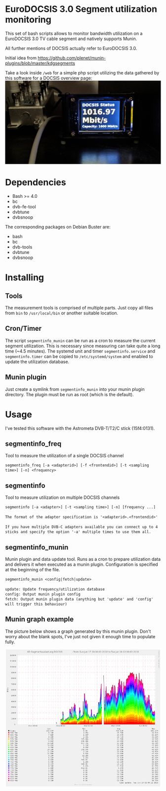 EuroDOCSIS 3.0 Segment utilization monitoring
=============================================

This set of bash scripts allows to monitor bandwidth utilization on a EuroDOCSIS 3.0 TV cable segment and natively supports Munin.

All further mentions of DOCSIS actually refer to EuroDOCSIS 3.0.

Initial idea from https://github.com/plenet/munin-plugins/blob/master/kdgsegments


Take a look inside `/web` for a simple php script utilizing the data gathered by this software for a DOCSIS overview page:
![odroid web example](img/odroid_web.jpg)


# Dependencies
- Bash >= 4.0
- bc
- dvb-fe-tool
- dvbtune
- dvbsnoop

The corresponding packages on Debian Buster are:

- bash
- bc
- dvb-tools
- dvbtune
- dvbsnoop

# Installing

## Tools
The measurement tools is comprised of multiple parts. Just copy all files from ```bin``` to ```/usr/local/bin``` or another suitable location.

## Cron/Timer
The script ```segmentinfo_munin``` can be run as a cron to measure the current segment utilization. This is necessary since measuring can take
quite a long time (~4.5 minutes). The systemd unit and timer ```segmentinfo.service``` and ```segmentinfo.timer``` can be copied to ```/etc/systemd/system``` and enabled to
update the utilization database.

## Munin plugin
Just create a symlink from ```segmentinfo_munin``` into your munin plugin directory. The plugin must be run as root (which is the default).


# Usage

I've tested this software with the Astrometa DVB-T/T2/C stick (15f4:0131).

## segmentinfo_freq
Tool to measure the utilization of a single DOCSIS channel
```
segmentinfo_freq [-a <adapterid>] [-f <frontendid>] [-t <sampling time>] [-n] <frequency>
```


## segmentinfo
Tool to measure utilization on multiple DOCSIS channels
```
segmentinfo [-a <adapter>] [-t <sampling time>] [-n] [frequency ...]

The format of the adapter specification is '<adapterid>.<frontendid>'

If you have multiple DVB-C adapters available you can connect up to 4 sticks and specify the option '-a' multiple times to use them all.
```

## segmentinfo_munin
Munin plugin and data update tool. Runs as a cron to prepare
utilization data and delivers it when executed as a munin plugin.
Configuration is specified at the beginning of the file.

```
segmentinfo_munin <config|fetch|update>

update: Update frequency/utilization database
config: Output munin plugin config
fetch: Output munin plugin data (anything but 'update' and 'config' will trigger this behaviour)

```

## Munin graph example
The picture below shows a graph generated by this munin plugin. Don't worry about the blank spots, I've just not given it enough time to populate fully.

![munin example graph](img/docsis_segmentinfo.png)
